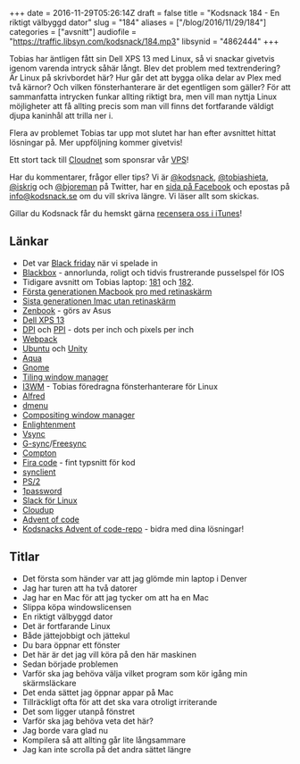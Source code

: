 +++
date = 2016-11-29T05:26:14Z
draft = false
title = "Kodsnack 184 - En riktigt välbyggd dator"
slug = "184"
aliases = ["/blog/2016/11/29/184"]
categories = ["avsnitt"]
audiofile = "https://traffic.libsyn.com/kodsnack/184.mp3"
libsynid = "4862444"
+++

Tobias har äntligen fått sin Dell XPS 13 med Linux, så vi snackar givetvis igenom varenda intryck såhär långt. Blev det problem med textrendering? Är Linux på skrivbordet här? Hur går det att bygga olika delar av Plex med två kärnor? Och vilken fönsterhanterare är det egentligen som gäller? För att sammanfatta intrycken funkar allting riktigt bra, men vill man nyttja Linux möjligheter att få allting precis som man vill finns det fortfarande väldigt djupa kaninhål att trilla ner i.

Flera av problemet Tobias tar upp mot slutet har han efter avsnittet hittat lösningar på. Mer uppföljning kommer givetvis!

Ett stort tack till [Cloudnet](http://www.cloudnet.se) som sponsrar vår [VPS](http://en.wikipedia.org/wiki/Virtual_private_server)!

Har du kommentarer, frågor eller tips? Vi är [@kodsnack](https://www.twitter.com/kodsnack), [@tobiashieta](https://www.twitter.com/tobiashieta), [@iskrig](https://www.twitter.com/iskrig) och [@bjoreman](https://www.twitter.com/bjoreman) på Twitter, har en [sida på Facebook](https://www.facebook.com/kodsnack) och epostas på [info@kodsnack.se](mailto:info@kodsnack.se) om du vill skriva längre. Vi läser allt som skickas.

Gillar du Kodsnack får du hemskt gärna [recensera oss i iTunes](http://itunes.apple.com/se/podcast/kodsnack/id561631498?l=en)!

## Länkar ##
* Det var [Black friday](https://en.wikipedia.org/wiki/Black_Friday_%28shopping%29) när vi spelade in
* [Blackbox](http://blackboxpuzzles.com/) - annorlunda, roligt och tidvis frustrerande pusselspel för IOS
* Tidigare avsnitt om Tobias laptop: [181](http://kodsnack.se/181/) och [182](http://kodsnack.se/182/).
* [Första generationen Macbook pro med retinaskärm](https://en.wikipedia.org/wiki/MacBook_Pro#Third_generation_.28Retina.29)
* [Sista generationen Imac utan retinaskärm](https://support.apple.com/kb/sp688?locale=sv_SE)
* [Zenbook](http://www.asus.com/zenbook/global/index.html) - görs av Asus
* [Dell XPS 13](http://www.theverge.com/2015/2/13/8030821/dell-xps-13-laptop-ultrabook-review)
* [DPI](https://en.wikipedia.org/wiki/Dots_per_inch) och [PPI](https://en.wikipedia.org/wiki/Pixel_density) - dots per inch och pixels per inch
* [Webpack](https://webpack.github.io/)
* [Ubuntu](https://en.wikipedia.org/wiki/Ubuntu_%28operating_system%29) och [Unity](https://en.wikipedia.org/wiki/Unity_%28user_interface%29)
* [Aqua](https://en.wikipedia.org/wiki/Aqua_%28user_interface%29)
* [Gnome](https://en.wikipedia.org/wiki/GNOME)
* [Tiling window manager](https://en.wikipedia.org/wiki/Tiling_window_manager)
* [I3WM](https://i3wm.org/) - Tobias föredragna fönsterhanterare för Linux
* [Alfred](https://www.alfredapp.com/)
* [dmenu](https://wiki.archlinux.org/index.php/dmenu)
* [Compositing window manager](https://en.wikipedia.org/wiki/Compositing_window_manager)
* [Enlightenment](https://en.wikipedia.org/wiki/Enlightenment_%28software%29)
* [Vsync](https://en.wikipedia.org/wiki/Analog_television#Vertical_synchronization)
* [G-sync](https://en.wikipedia.org/wiki/Nvidia_G-Sync)/[Freesync](https://en.wikipedia.org/wiki/FreeSync)
* [Compton](https://github.com/chjj/compton)
* [Fira code](https://github.com/tonsky/FiraCode) - fint typsnitt för kod
* [synclient](http://linuxcommand.org/man_pages/synclient1.html)
* [PS/2](https://en.wikipedia.org/wiki/PS/2_port)
* [1password](https://1password.com/)
* [Slack för Linux](https://slack.com/downloads/linux)
* [Cloudup](https://cloudup.com/)
* [Advent of code](http://www.adventofcode.com)
* [Kodsnacks Advent of code-repo](https://github.com/kodsnack/advent_of_code_2016) - bidra med dina lösningar!

## Titlar ##
* Det första som händer var att jag glömde min laptop i Denver
* Jag har turen att ha två datorer
* Jag har en Mac för att jag tycker om att ha en Mac
* Slippa köpa windowslicensen
* En riktigt välbyggd dator
* Det är fortfarande Linux
* Både jättejobbigt och jättekul
* Du bara öppnar ett fönster
* Det här är det jag vill köra på den här maskinen
* Sedan började problemen
* Varför ska jag behöva välja vilket program som kör igång min skärmsläckare
* Det enda sättet jag öppnar appar på Mac
* Tillräckligt ofta för att det ska vara otroligt irriterande
* Det som ligger utanpå fönstret
* Varför ska jag behöva veta det här?
* Jag borde vara glad nu
* Kompilera så att allting går lite långsammare
* Jag kan inte scrolla på det andra sättet längre